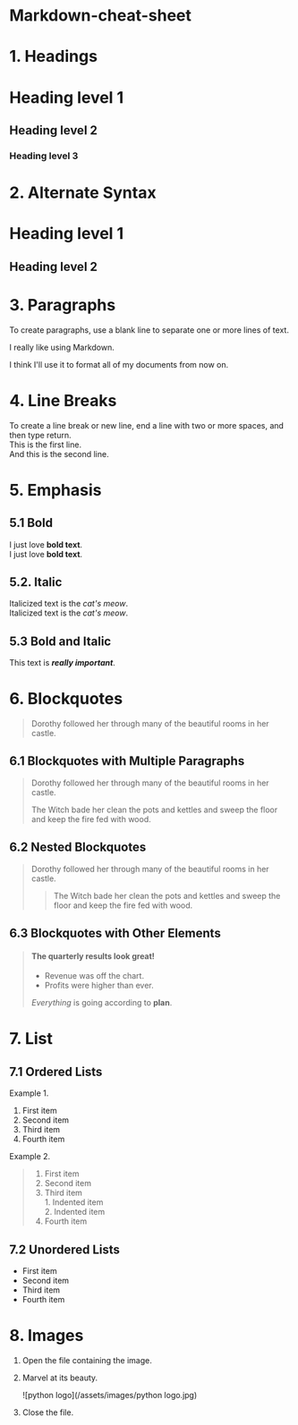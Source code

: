 # Markdown-cheat-sheet

# 1. Headings

# Heading level 1
## Heading level 2
### Heading level 3

# 2. Alternate Syntax

Heading level 1
==
Heading level 2
--
# 3. Paragraphs
To create paragraphs, use a blank line to separate one or more lines of text.

I really like using Markdown.

I think I'll use it to format all of my documents from now on.

# 4. Line Breaks
To create a line break or new line, end a line with two or more spaces, and then type return.  
This is the first line.  
And this is the second line.

# 5. Emphasis

## 5.1 Bold
I just love **bold text**.  
I just love __bold text__.  

## 5.2. Italic
Italicized text is the *cat's meow*.  
Italicized text is the _cat's meow_.

## 5.3 Bold and Italic
This text is ***really important***.

# 6. Blockquotes
> Dorothy followed her through many of the beautiful rooms in her castle.

## 6.1 Blockquotes with Multiple Paragraphs
> Dorothy followed her through many of the beautiful rooms in her castle.
>
> The Witch bade her clean the pots and kettles and sweep the floor and keep the fire fed with wood.

## 6.2 Nested Blockquotes
> Dorothy followed her through many of the beautiful rooms in her castle.
>
>> The Witch bade her clean the pots and kettles and sweep the floor and keep the fire fed with wood.

## 6.3 Blockquotes with Other Elements
> #### The quarterly results look great!
>
> - Revenue was off the chart.
> - Profits were higher than ever.
>
>  *Everything* is going according to **plan**.

# 7. List

## 7.1 Ordered Lists
Example 1.
1. First item
2. Second item
3. Third item
4. Fourth item  

Example 2. 
> 1. First item
> 2. Second item
> 3. Third item  
    1. Indented item  
    2. Indented item
> 4. Fourth item

## 7.2 Unordered Lists

- First item
- Second item
- Third item
- Fourth item

# 8. Images
1. Open the file containing the image.
2. Marvel at its beauty.

    ![python logo](/assets/images/python logo.jpg)

3. Close the file.
